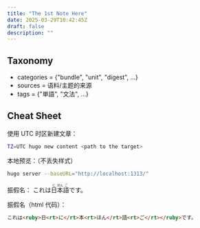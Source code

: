 ```yaml
---
title: "The 1st Note Here"
date: 2025-03-29T10:42:45Z
draft: false
description: ""
---
```


## Taxonomy

* categories = {"bundle", "unit", "digest", ...}
* sources = 语料/主题的来源
* tags = {"単語", "文法", ...}


## Cheat Sheet 

使用 UTC 时区新建文章：

```sh
TZ=UTC hugo new content <path to the target>
```

本地预览：（不丢失样式）

```sh
hugo server --baseURL="http://localhost:1313/"
```

振假名：
これは<ruby>日<rt>に</rt>本<rt>ほん</rt>語<rt>ご</rt></ruby>です。

振假名（html 代码）：

```html
これは<ruby>日<rt>に</rt>本<rt>ほん</rt>語<rt>ご</rt></ruby>です。
```
